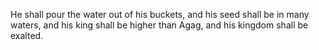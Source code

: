 He shall pour the water out of his buckets, and his seed shall be in many waters, and his king shall be higher than Agag, and his kingdom shall be exalted.
